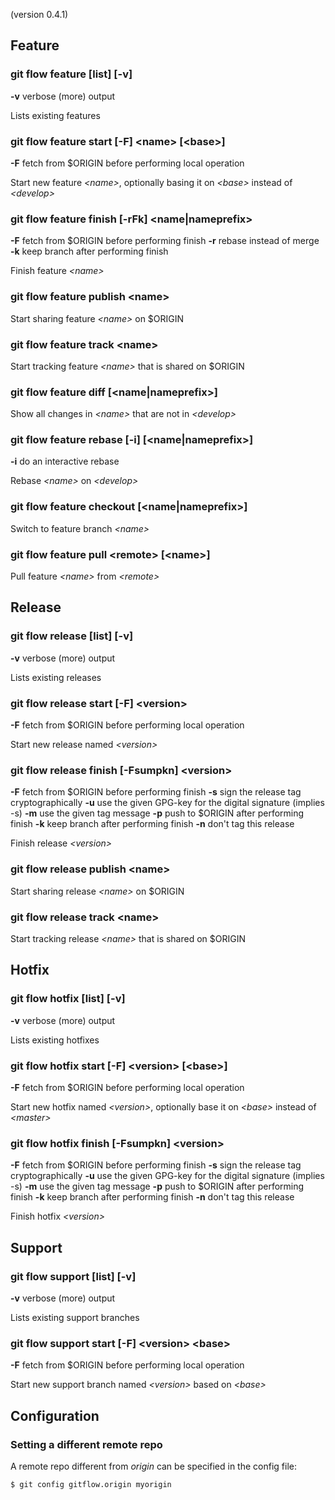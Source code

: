 (version 0.4.1)

## Feature

### git flow feature [list] [-v]
**-v** verbose (more) output

Lists existing features

### git flow feature start [-F] \<name> [\<base>]
**-F** fetch from $ORIGIN before performing local operation

Start new feature _\<name>_, optionally basing it on _\<base>_ instead of _\<develop>_

### git flow feature finish [-rFk] \<name|nameprefix>
**-F** fetch from $ORIGIN before performing finish
**-r** rebase instead of merge
**-k** keep branch after performing finish

Finish feature _\<name>_

### git flow feature publish \<name>

Start sharing feature _\<name>_ on $ORIGIN

### git flow feature track \<name>

Start tracking feature _\<name>_ that is shared on $ORIGIN

### git flow feature diff [\<name|nameprefix>]

Show all changes in _\<name>_ that are not in _\<develop>_

### git flow feature rebase [-i] [\<name|nameprefix>]

**-i** do an interactive rebase

Rebase _\<name>_ on _\<develop>_

### git flow feature checkout [\<name|nameprefix>]

Switch to feature branch _\<name>_

### git flow feature pull \<remote> [\<name>]

Pull feature _\<name>_ from _\<remote>_

## Release

### git flow release [list] [-v]
**-v** verbose (more) output

Lists existing releases

### git flow release start [-F] \<version>
**-F** fetch from $ORIGIN before performing local operation

Start new release named _\<version>_

### git flow release finish [-Fsumpkn] \<version>
**-F** fetch from $ORIGIN before performing finish
**-s** sign the release tag cryptographically
**-u** use the given GPG-key for the digital signature (implies -s)
**-m** use the given tag message
**-p** push to $ORIGIN after performing finish
**-k** keep branch after performing finish
**-n** don't tag this release

Finish release _\<version>_

### git flow release publish \<name>
Start sharing release _\<name>_ on $ORIGIN

### git flow release track \<name>
Start tracking release _\<name>_ that is shared on $ORIGIN

## Hotfix
### git flow hotfix [list] [-v]
**-v** verbose (more) output

Lists existing hotfixes
### git flow hotfix start [-F] \<version> [\<base>]
**-F** fetch from $ORIGIN before performing local operation

Start new hotfix named _\<version>_, optionally base it on _\<base>_ instead of _\<master>_
### git flow hotfix finish [-Fsumpkn] \<version>
**-F** fetch from $ORIGIN before performing finish
**-s** sign the release tag cryptographically
**-u** use the given GPG-key for the digital signature (implies -s)
**-m** use the given tag message
**-p** push to $ORIGIN after performing finish
**-k** keep branch after performing finish
**-n** don't tag this release

Finish hotfix _\<version>_

## Support
### git flow support [list] [-v]
**-v** verbose (more) output

Lists existing support branches
### git flow support start [-F] \<version> \<base>
**-F** fetch from $ORIGIN before performing local operation

Start new support branch named _\<version>_ based on _\<base>_

## Configuration

### Setting a different remote repo
A remote repo different from _origin_ can be specified in the config file:

`$ git config gitflow.origin myorigin`
